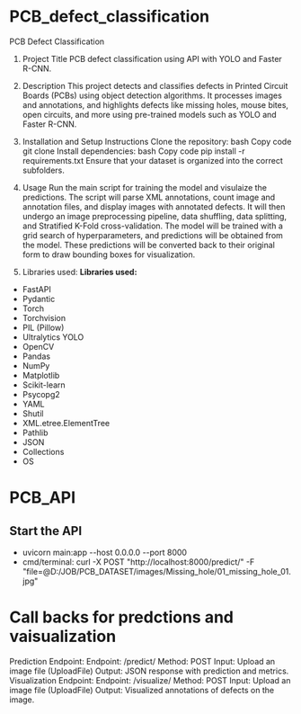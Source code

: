 # PCB_defect_classification

PCB Defect Classification
1. Project Title
PCB defect classification using API with YOLO and Faster R-CNN.

2. Description
This project detects and classifies defects in Printed Circuit Boards (PCBs) using object detection algorithms. It processes images and annotations, and highlights defects like missing holes, mouse bites, open circuits, and more using pre-trained models such as YOLO and Faster R-CNN.

3. Installation and Setup Instructions
Clone the repository:
bash
Copy code
git clone <repo-url>
Install dependencies:
bash
Copy code
pip install -r requirements.txt
Ensure that your dataset is organized into the correct subfolders.
4. Usage
Run the main script for training the model and visulaize the predictions.
The script will parse XML annotations, count image and annotation files, and display images with annotated defects. It will then undergo an image preprocessing pipeline, data shuffling, data splitting, and Stratified K-Fold cross-validation. The model will be trained with a grid search of hyperparameters, and predictions will be obtained from the model. These predictions will be converted back to their original form to draw bounding boxes for visualization.

5. Libraries used: 
**Libraries used:**
- FastAPI
- Pydantic
- Torch
- Torchvision
- PIL (Pillow)
- Ultralytics YOLO
- OpenCV
- Pandas
- NumPy
- Matplotlib
- Scikit-learn
- Psycopg2
- YAML
- Shutil
- XML.etree.ElementTree
- Pathlib
- JSON
- Collections
- OS


# PCB_API

## Start the API
- uvicorn main:app --host 0.0.0.0 --port 8000
- cmd/terminal: curl -X POST "http://localhost:8000/predict/" -F "file=@D:/JOB/PCB_DATASET/images/Missing_hole/01_missing_hole_01.jpg"

# Call backs for predctions and vaisualization
Prediction Endpoint:
Endpoint: /predict/
Method: POST
Input: Upload an image file (UploadFile)
Output: JSON response with prediction and metrics.
Visualization Endpoint:
Endpoint: /visualize/
Method: POST
Input: Upload an image file (UploadFile)
Output: Visualized annotations of defects on the image.
